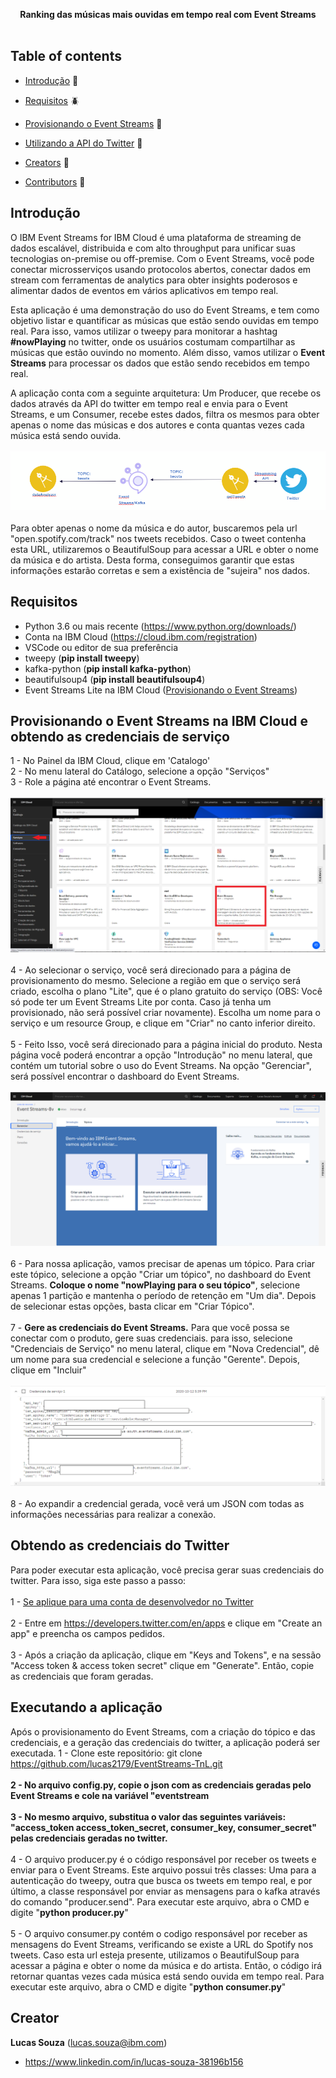 

<p></p>
<p align="center">
<b>Ranking das músicas mais ouvidas em tempo real com Event Streams</b>
  <br>
  
  <br>


## Table of contents

- [Introdução](#introdução) :seedling:
- [Requisitos](#requisitos) :beetle:
- [Provisionando o Event Streams](#provisionando-o-event-streams-na-ibm-cloud-e-obtendo-as-credenciais-de-serviço) :hammer:
- [Utilizando a API do Twitter](#features) :gift:

- [Creators](#creators) :space_invader:
- [Contributors](#contributors) :raised_hands:


## Introdução
O IBM Event Streams for IBM Cloud é uma plataforma de streaming de dados escalável, distribuida e com alto throughput para unificar suas tecnologias on-premise ou off-premise. Com o Event Streams, você pode conectar microsserviços usando protocolos abertos, conectar dados em stream com ferramentas de analytics para obter insights poderosos e alimentar dados de eventos em vários aplicativos em tempo real. 

Esta aplicação é uma demonstração do uso do Event Streams, e tem como objetivo listar e quantificar as músicas que estão sendo ouvidas em tempo real. Para isso, vamos utilizar o tweepy para monitorar a hashtag <b>#nowPlaying</b> no twitter, onde os usuários costumam compartilhar as músicas que estão ouvindo no momento. Além disso, vamos utilizar o <b>Event Streams</b> para processar os dados que estão sendo recebidos em tempo real.  

A aplicação conta com a seguinte arquitetura: Um Producer, que recebe os dados através da API do twitter em tempo real e envia para o Event Streams, e um Consumer, recebe estes dados, filtra os mesmos para obter apenas o nome das músicas e dos autores e conta quantas vezes cada música está sendo ouvida. 
<br><br><img src="assets/arquitetura.PNG"><br><br>
Para obter apenas o nome da música e do autor, buscaremos pela url "open.spotify.com/track" nos tweets recebidos. Caso o tweet contenha esta URL, utilizaremos o BeautifulSoup para acessar a URL e obter o nome da música e do artista. Desta forma, conseguimos garantir que estas informações estarão corretas e sem a existência de "sujeira" nos dados.


## Requisitos
- Python 3.6 ou mais recente (https://www.python.org/downloads/)
- Conta na IBM Cloud (https://cloud.ibm.com/registration)
- VSCode ou editor de sua preferência
- tweepy (<b>pip install tweepy</b>)
- kafka-python (<b>pip install kafka-python</b>)
- beautifulsoup4 (<b>pip install beautifulsoup4</b>)
- Event Streams Lite na IBM Cloud ([Provisionando o Event Streams](#provisionando-o-event-streams-na-ibm-cloud-e-obtendo-as-credenciais-de-serviço))



## Provisionando o Event Streams na IBM Cloud e obtendo as credenciais de serviço
1 - No Painel da IBM Cloud, clique em 'Catalogo'<br>
2 - No menu lateral do Catálogo, selecione a opção "Serviços" <br>
3 - Role a página até encontrar o Event Streams.<br><br>
<img src="assets/catalogo.png"><br><br>
4 - Ao selecionar o serviço, você será direcionado para a página de provisionamento do mesmo. Selecione a região em que o serviço será criado, escolha o plano "Lite", que é o plano gratuito do serviço (OBS: Você só pode ter um Event Streams Lite por conta. Caso já tenha um provisionado, não será possível criar novamente). Escolha um nome para o serviço e um resource Group, e clique em "Criar" no canto inferior direito. <br><br>
5 - Feito Isso, você será direcionado para a página inicial do produto. Nesta página você poderá encontrar a opção "Introdução" no menu lateral, que contém um tutorial sobre o uso do Event Streams. Na opção "Gerenciar", será possível encontrar o dashboard do Event Streams.<br><br> 
<img src="assets/eventstreams.PNG"><br><br>
6 - Para nossa aplicação, vamos precisar de apenas um tópico. Para criar este tópico, selecione a opção "Criar um tópico", no dashboard do Event Streams. <b>Coloque o nome "nowPlaying para o seu tópico"</b>, selecione apenas 1 partição e mantenha o período de retenção em  "Um dia". Depois de selecionar estas opções, basta clicar em "Criar Tópico".<br><br>
7 - <b>Gere as credenciais do Event Streams.</b> Para que você possa se conectar com o produto, gere suas credenciais. para isso, selecione "Credenciais de Serviço" no menu lateral, clique em "Nova Credencial", dê um nome para sua credencial e selecione a função "Gerente". Depois, clique em "Incluir"<br><br>
<img src="assets/cred.png"><br><br>
8 - Ao expandir a credencial gerada, você verá um JSON com todas as informações necessárias para realizar a conexão.

## Obtendo as credenciais do Twitter
Para poder executar esta aplicação, você precisa gerar suas credenciais do twitter. Para isso, siga este passo a passo: <br><br>
1 - <a href="https://developer.twitter.com/en/apply-for-access">Se aplique para uma conta de desenvolvedor no Twitter</a> <br><br>
2 - Entre em https://developers.twitter.com/en/apps e clique em "Create an app" e preencha os campos pedidos. <br><br>
3 - Após a criação da aplicação, clique em "Keys and Tokens", e na sessão "Access token & access token secret" clique em "Generate". Então, copie as credenciais que foram geradas.

## Executando a aplicação
Após o provisionamento do Event Streams, com a criação do tópico e das credenciais, e a geração das credenciais do twitter, a aplicação poderá ser executada. 
1 - Clone este repositório: git clone https://github.com/lucas2179/EventStreams-TnL.git <br> <br>
<b>2 - No arquivo config.py, copie o json com as credenciais geradas pelo Event Streams e cole  na variável "eventstream<br><br>
3 - No mesmo arquivo, substitua o valor das seguintes variáveis: "access_token access_token_secret, consumer_key, consumer_secret" pelas credenciais geradas no twitter.</b><br><br>
4 - O arquivo producer.py é o código responsável por receber  os tweets e enviar para o Event Streams. Este arquivo possui três classes: Uma para a autenticação do tweepy, outra que busca os tweets em tempo real, e por último, a classe responsável por enviar as mensagens para o kafka através do comando "producer.send". Para executar este arquivo, abra o CMD e digite "<b>python producer.py</b>"<br><br>
5 - O arquivo consumer.py contém o codigo responsável por receber as mensagens do Event Streams, verificando se existe a URL do Spotify nos tweets. Caso esta url esteja presente, utilizamos o BeautifulSoup para acessar a página e obter o nome da música e do artista. Então, o código irá retornar quantas vezes cada música está sendo ouvida em tempo real. Para executar este arquivo, abra o CMD e digite "<b>python consumer.py</b>"


## Creator
**Lucas Souza** (lucas.souza@ibm.com)
- <https://www.linkedin.com/in/lucas-souza-38196b156>


